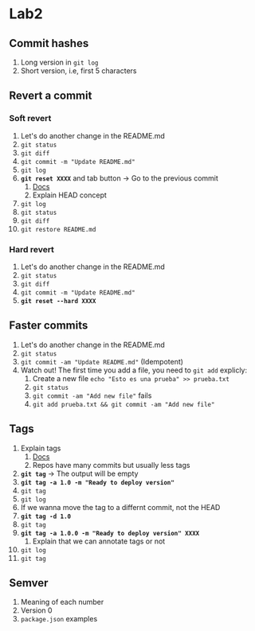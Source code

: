 # Lab2

## Commit hashes
1. Long version in `git log`
1. Short version, i.e, first 5 characters

## Revert a commit
### Soft revert
1. Let's do another change in the README.md
1. `git status`
1. `git diff`
1. `git commit -m "Update README.md"`
1. `git log`
1. **`git reset XXXX`** and tab button -> Go to the previous commit
    1. [Docs](https://git-scm.com/docs/git-reset)
    1. Explain HEAD concept
1. `git log`
1. `git status`
1. `git diff`
1. `git restore README.md`

### Hard revert
1. Let's do another change in the README.md
1. `git status`
1. `git diff`
1. `git commit -m "Update README.md"`
1. **`git reset --hard XXXX`**

## Faster commits
1. Let's do another change in the README.md
1. `git status`
1. `git commit -am "Update README.md"` (Idempotent)
1. Watch out! The first time you add a file, you need to `git add` explicly:
    1. Create a new file `echo "Esto es una prueba" >> prueba.txt`
    1. `git status`
    1. `git commit -am "Add new file"` fails
    1. `git add prueba.txt && git commit -am "Add new file"`

## Tags
1. Explain tags
    1. [Docs](https://git-scm.com/docs/git-tag)
    1. Repos have many commits but usually less tags
1. **`git tag`** -> The output will be empty
1. **`git tag -a 1.0 -m "Ready to deploy version"`**
1. `git tag`
1. `git log`
1. If we wanna move the tag to a differnt commit, not the HEAD
1. **`git tag -d 1.0`**
1. `git tag`
1. **`git tag -a 1.0.0 -m "Ready to deploy version" XXXX`**
    1. Explain that we can annotate tags or not
1. `git log`
1. `git tag`

## Semver
1. Meaning of each number
1. Version 0
1. `package.json` examples